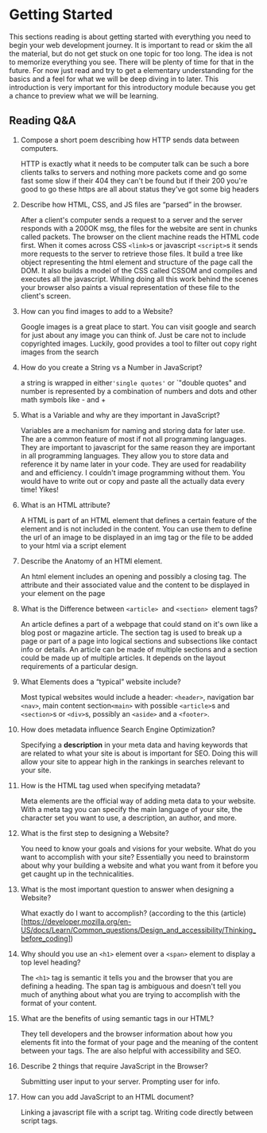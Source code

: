 # Getting Started

This sections reading is about getting started with everything you need to begin your web development journey. It is important to read or skim the all the material, but do not get stuck on one topic for too long. The idea is not to memorize everything you see. There will be plenty of time for that in the future. For now just read and try to get a elementary understanding for the basics and a feel for what we will be deep diving in to later. This introduction is very important for this introductory module because you get a chance to preview what we will be learning.

## Reading Q&A

1. Compose a short poem describing how HTTP 
sends data between computers.

    HTTP is exactly what it needs to be 
    computer talk can be such a bore
    clients talks to servers
    and nothing more
    packets come and go
    some fast some slow
    if their 404 they can't be found
    but if their 200 you're good to go
    these https are all about status
    they've got some big headers

2. Describe how HTML, CSS, and JS files are “parsed” in the browser.

    After a client's computer sends a request to a server and the server responds with a 200OK msg, the files for the website are sent in chunks called packets. The browser on the client machine reads the HTML code first. When it comes across CSS `<link>`s or javascript `<script>`s it sends more requests to the server to retrieve those files. It build a tree like object representing the html element and structure of the page call the DOM. It also builds a model of the CSS called CSSOM and compiles and executes all the javascript. Whiling doing all this work behind the scenes your browser also paints a visual representation of these file to the client's screen.

3. How can you find images to add to a Website?

    Google images is a great place to start. You can visit google and search for just about any image you can think of. Just be care not to include copyrighted images. Luckily, good provides a tool to filter out copy right images from the search

4. How do you create a String vs a Number in JavaScript?

    a string is wrapped in either`'single quotes'` or `"double quotes" and number is represented by a combination of numbers and dots and other math symbols like - and +

5. What is a Variable and why are they important in JavaScript?

    Variables are a mechanism for naming and storing data for later use. The are a common feature of most if not all programming languages. They are important to javascript for the same reason they are important in all programming languages. They allow you to store data and reference it by name later in your code. They are used for readability and and efficiency. I couldn't image programming without them. You would have to write out or copy and paste all the actually data every time! Yikes!

6. What is an HTML attribute?

    A HTML is part of an HTML element that defines a certain feature of the element and is not included in the content. You can use them to define the url of an image to be displayed in an img tag or the file to be added to your html via a script element

7. Describe the Anatomy of an HTMl element.

    An html element includes an opening and possibly a closing tag. The attribute and their associated value and the content to be displayed in your element on the page

8. What is the Difference between `<article> `and `<section> `element tags?

    An article defines a part of a webpage that could stand on it's own like a blog post or magazine article. The section tag is used to break up a page or part of a page into logical sections and subsections like contact info or details. An article can be made of multiple sections and a section could be made up of multiple articles. It depends on the layout requirements of a particular design.

9. What Elements does a “typical” website include?

    Most typical websites would include a  header: `<header>`, navigation bar `<nav>`, main content section`<main>` with possible `<article>`s and `<section>`s or `<div>`s, possibly an `<aside>` and a `<footer>`.
    
10. How does metadata influence Search Engine Optimization?

    Specifying a **description** in your meta data and having keywords that are related to what your site is about is important for SEO. Doing this will allow your site to appear high in the rankings in searches relevant to your site.

11. How is the <meta> HTML tag used when specifying metadata?

    Meta elements are the official way of adding meta data to your website. With a meta tag you can specify the main language of your site, the character set you want to use, a description, an author, and more.

12. What is the first step to designing a Website?

    You need to know your goals and visions for your website. What do you want to accomplish with your site? Essentially you need to brainstorm about why your building a website and what you want from it before you get caught up in the technicalities.

13. What is the most important question to answer when designing a Website?

    What exactly do I want to accomplish? (according to the this (article)[https://developer.mozilla.org/en-US/docs/Learn/Common_questions/Design_and_accessibility/Thinking_before_coding])

14. Why should you use an `<h1>` element over a `<span>` element to display a top level heading?

    The `<h1>` tag is semantic it tells you and the browser that you are defining a heading. The span tag is ambiguous and doesn't tell you much of anything about what you are trying to accomplish with the format of your content.

15. What are the benefits of using semantic tags in our HTML?

    They tell developers and the browser information about how you elements fit into the format of your page and the meaning of the content between your tags. The are also helpful with accessibility and SEO.

16. Describe 2 things that require JavaScript in the Browser?

    Submitting user input to your server. Prompting user for info.

17. How can you add JavaScript to an HTML document?

    Linking a javascript file with a script tag. Writing code directly between script tags.